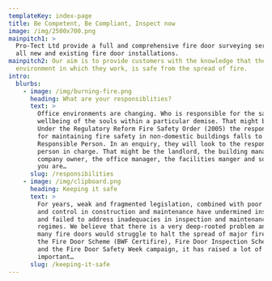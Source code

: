 ```yaml
---
templateKey: index-page
title: Be Competent, Be Compliant, Inspect now
image: /img/2500x700.png
mainpitch1: >
  Pro-Tect Ltd provide a full and comprehensive fire door surveying service for
  all new and existing fire door installations.  
mainpitch2: Our aim is to provide customers with the knowledge that the
  environment in which they work, is safe from the spread of fire.
intro:
  blurbs:
    - image: /img/burning-fire.png
      heading: What are your responsiblities?
      text: >
        Office environments are changing. Who is responsible for the safety and
        wellbeing of the souls within a particular demise. That might be you.
        Under the Regulatory Reform Fire Safety Order (2005) the responsibility
        for maintaining fire safety in non-domestic buildings falls to the
        Responsible Person. In an enquiry, they will look to the responsible
        person in charge. That might be the landlord, the building manager, the
        company owner, the office manager, the facilities manger and so on. If
        you are…
      slug: /responsibilities
    - image: /img/clipboard.png
      heading: Keeping it safe
      text: >
        For years, weak and fragmented legislation, combined with poor skills
        and control in construction and maintenance have undermined installation
        and failed to address inadequacies in inspection and maintenance
        regimes. We believe that there is a very deep-rooted problem and that
        many fire doors would struggle to halt the spread of major fire. Through
        the Fire Door Scheme (BWF Certifire), Fire Door Inspection Scheme (FDIS)
        and the Fire Door Safety Week campaign, it has raised a lot of
        important…
      slug: /keeping-it-safe
---
```

